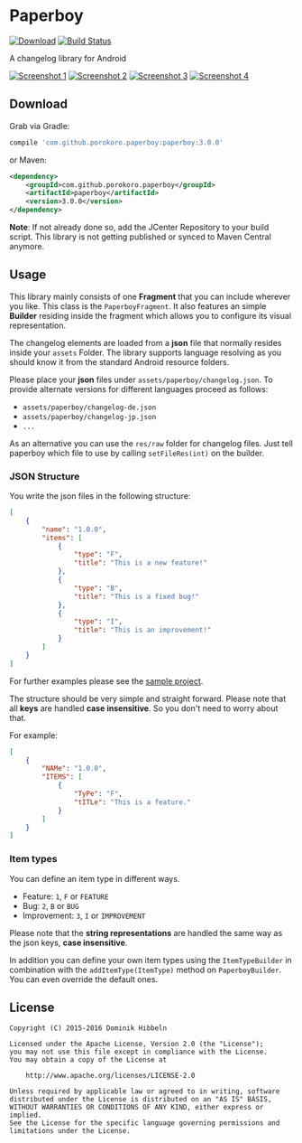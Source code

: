 Paperboy
========

[![Download](https://api.bintray.com/packages/porokoro/maven/paperboy/images/download.svg)](https://bintray.com/porokoro/maven/paperboy/_latestVersion)
[![Build Status](https://travis-ci.org/porokoro/paperboy.svg?branch=develop)](https://travis-ci.org/porokoro/paperboy)

A changelog library for Android

[![Screenshot 1](https://raw.githubusercontent.com/porokoro/paperboy/develop/art/screenshot-1-thumbnail.png)](https://raw.githubusercontent.com/porokoro/paperboy/develop/art/screenshot-1.png)
[![Screenshot 2](https://raw.githubusercontent.com/porokoro/paperboy/develop/art/screenshot-2-thumbnail.png)](https://raw.githubusercontent.com/porokoro/paperboy/develop/art/screenshot-2.png)
[![Screenshot 3](https://raw.githubusercontent.com/porokoro/paperboy/develop/art/screenshot-3-thumbnail.png)](https://raw.githubusercontent.com/porokoro/paperboy/develop/art/screenshot-3.png)
[![Screenshot 4](https://raw.githubusercontent.com/porokoro/paperboy/develop/art/screenshot-4-thumbnail.png)](https://raw.githubusercontent.com/porokoro/paperboy/develop/art/screenshot-4.png)

Download
--------

Grab via Gradle:
```groovy
compile 'com.github.porokoro.paperboy:paperboy:3.0.0'
```
or Maven:
```xml
<dependency>
    <groupId>com.github.porokoro.paperboy</groupId>
    <artifactId>paperboy</artifactId>
    <version>3.0.0</version>
</dependency>
```

**Note**: If not already done so, add the JCenter Repository to your build
script. This library is not getting published or synced to Maven Central
anymore.

Usage
-----

This library mainly consists of one **Fragment** that you can include wherever
you like. This class is the `PaperboyFragment`. It also features an simple
**Builder** residing inside the fragment which allows you to configure its
visual representation.

The changelog elements are loaded from a **json** file that normally resides
inside your `assets` Folder. The library supports language resolving
as you should know it from the standard Android resource folders.

Please place your **json** files under `assets/paperboy/changelog.json`.
To provide alternate versions for different languages proceed as follows:
* `assets/paperboy/changelog-de.json`
* `assets/paperboy/changelog-jp.json`
* `...`

As an alternative you can use the `res/raw` folder for changelog files. Just
tell paperboy which file to use by calling `setFileRes(int)` on the builder.


### JSON Structure ###

You write the json files in the following structure:
```json
[
    {
        "name": "1.0.0",
        "items": [
            {
                "type": "F",
                "title": "This is a new feature!"
            },
            {
                "type": "B",
                "title": "This is a fixed bug!"
            },
            {
                "type": "I",
                "title": "This is an improvement!"
            }
        ]
    }
]
```

For further examples please see the [sample project](https://github.com/porokoro/paperboy/blob/develop/sample/src/main/assets/paperboy/changelog.json).

The structure should be very simple and straight forward. Please note that all
**keys** are handled **case insensitive**. So you don't need to worry about
that.

For example:
```json
[
    {
        "NAMe": "1.0.0",
        "ITEMS": [
            {
                "TyPe": "F",
                "tITLe": "This is a feature."
            }
        ]
    }
]
```

### Item types ###

You can define an item type in different ways.

* Feature: `1`, `F` or `FEATURE`
* Bug: `2`, `B` or `BUG`
* Improvement: `3`, `I` or `IMPROVEMENT`

Please note that the **string representations** are handled the same way as the
json keys, **case insensitive**.

In addition you can define your own item types using the `ItemTypeBuilder` in
combination with the `addItemType(ItemType)` method on `PaperboyBuilder`. You
can even override the default ones.

License
-------

```
Copyright (C) 2015-2016 Dominik Hibbeln

Licensed under the Apache License, Version 2.0 (the "License");
you may not use this file except in compliance with the License.
You may obtain a copy of the License at

    http://www.apache.org/licenses/LICENSE-2.0

Unless required by applicable law or agreed to in writing, software
distributed under the License is distributed on an "AS IS" BASIS,
WITHOUT WARRANTIES OR CONDITIONS OF ANY KIND, either express or implied.
See the License for the specific language governing permissions and
limitations under the License.
```

